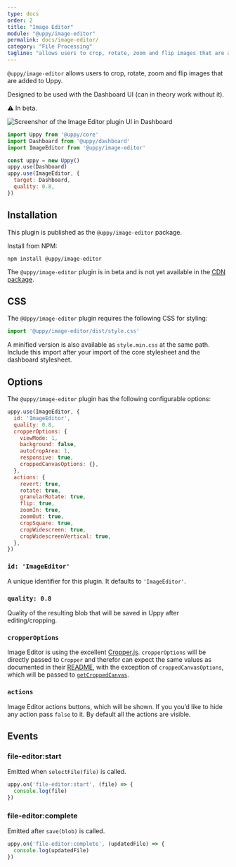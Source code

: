 ```yaml
---
type: docs
order: 2
title: "Image Editor"
module: "@uppy/image-editor"
permalink: docs/image-editor/
category: "File Processing"
tagline: "allows users to crop, rotate, zoom and flip images that are added to Uppy"
---
```


`@uppy/image-editor` allows users to crop, rotate, zoom and flip images that are added to Uppy.

Designed to be used with the Dashboard UI (can in theory work without it).

⚠ In beta.

![Screenshor of the Image Editor plugin UI in Dashboard](https://user-images.githubusercontent.com/1199054/87208710-654db400-c307-11ea-9471-6e3c6582d2a5.png)

```js
import Uppy from '@uppy/core'
import Dashboard from '@uppy/dashboard'
import ImageEditor from '@uppy/image-editor'

const uppy = new Uppy()
uppy.use(Dashboard)
uppy.use(ImageEditor, {
  target: Dashboard,
  quality: 0.8,
})
```

## Installation

This plugin is published as the `@uppy/image-editor` package.

Install from NPM:

```shell
npm install @uppy/image-editor
```

The `@uppy/image-editor` plugin is in beta and is not yet available in the [CDN package](/docs/#With-a-script-tag).

## CSS

The `@Uppy/image-editor` plugin requires the following CSS for styling:

```js
import '@uppy/image-editor/dist/style.css'
```

A minified version is also available as `style.min.css` at the same path.  Include this import after your import of the core stylesheet and the dashboard stylesheet.

## Options

The `@uppy/image-editor` plugin has the following configurable options:

```js
uppy.use(ImageEditor, {
  id: 'ImageEditor',
  quality: 0.8,
  cropperOptions: {
    viewMode: 1,
    background: false,
    autoCropArea: 1,
    responsive: true,
    croppedCanvasOptions: {},
  },
  actions: {
    revert: true,
    rotate: true,
    granularRotate: true,
    flip: true,
    zoomIn: true,
    zoomOut: true,
    cropSquare: true,
    cropWidescreen: true,
    cropWidescreenVertical: true,
  },
})
```

### `id: 'ImageEditor'`

A unique identifier for this plugin. It defaults to `'ImageEditor'`.

### `quality: 0.8`

Quality of the resulting blob that will be saved in Uppy after editing/cropping.

### `cropperOptions`

Image Editor is using the excellent [Cropper.js](https://fengyuanchen.github.io/cropperjs/).
`cropperOptions` will be directly passed to `Cropper` and therefor can expect the same values as documented
in their [README](https://github.com/fengyuanchen/cropperjs/blob/HEAD/README.md#options),
with the exception of `croppedCanvasOptions`, which will be passed to [`getCroppedCanvas`](https://github.com/fengyuanchen/cropperjs/blob/HEAD/README.md#getcroppedcanvasoptions).

### `actions`

Image Editor actions buttons, which will be shown. If you you’d like to hide any action pass `false` to it. By default all the actions are visible.

## Events

### file-editor:start

Emitted when `selectFile(file)` is called.

```js
uppy.on('file-editor:start', (file) => {
  console.log(file)
})
```

### file-editor:complete

Emitted after `save(blob)` is called.

```js
uppy.on('file-editor:complete', (updatedFile) => {
  console.log(updatedFile)
})
```
